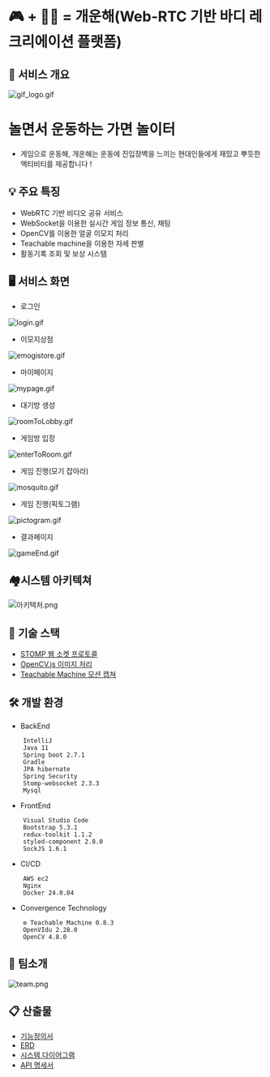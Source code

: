 # 🎮 + 🤸‍♀️ = 개운해(Web-RTC 기반 바디 레크리에이션 플랫폼)

## 🌟 서비스 개요

![gif_logo.gif](./exec/images/gif_logo.gif)


# 놀면서 운동하는 가면 놀이터

-   게임으로 운동해, 개운해는 운동에 진입장벽을 느끼는 현대인들에게 재밌고 뿌듯한 액티비티를 제공합니다 !

## 💡 주요 특징

-   WebRTC 기반 비디오 공유 서비스
-   WebSocket을 이용한 실시간 게임 정보 통신, 채팅
-   OpenCV를 이용한 얼굴 이모지 처리
-   Teachable machine을 이용한 자세 판별
-   활동기록 조회 및 보상 시스템

## 🖥️ 서비스 화면

-   로그인

![login.gif](./exec/images/login.gif)

-   이모지상점

![emogistore.gif](./exec/images/emogistore.gif)

-   마이페이지

![mypage.gif](./exec/images/mypage.gif)

-   대기방 생성

![roomToLobby.gif](./exec/images/roomToLobby.gif)

-   게임방 입장

![enterToRoom.gif](./exec/images/enterToRoom.gif)

-   게임 진행(모기 잡아라)

![mosquito.gif](./exec/images/mosquito.gif)

-   게임 진행(픽토그램)

![pictogram.gif](./exec/images/pictogram.gif)

-   결과페이지

![gameEnd.gif](./exec/images/gameEnd.gif)

## 🏘️시스템 아키텍쳐

![아키텍처.png](./exec/images/아키텍처.png)

## 📡 기술 스택

-   [STOMP 웹 소켓 프로토콜](./readme/websocket.md)
-   [OpenCV.js 이미지 처리](./readme/opencv.md)
-   [Teachable Machine 모션 캡쳐](./readme/teachablemachine.md)

## 🛠️ 개발 환경

-   BackEnd

```
    IntelliJ
    Java 11
    Spring boot 2.7.1
    Gradle
    JPA hibernate
    Spring Security
    Stomp-websocket 2.3.3
    Mysql
```

-   FrontEnd

```
    Visual Studio Code
    Bootstrap 5.3.1
    redux-toolkit 1.1.2
    styled-component 2.8.0
    SockJS 1.6.1
```

-   CI/CD

```
    AWS ec2
    Nginx
    Docker 24.0.04
```

-   Convergence Technology

```
    ⚙ Teachable Machine 0.8.3
    OpenVIdu 2.28.0
    OpenCV 4.8.0
```

## 🤝 팀소개

![team.png](./exec/images/team.png)

## 📋 산출물

-   [기능정의서](./readme/result/기능정의서.md)
-   [ERD](./readme/result/erd.md)
-   [시스템 다이어그램](./readme/result/diagram.md)
-   [API 명세서](./readme/result/api.md)
